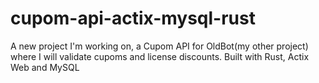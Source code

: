 # cupom-api-actix-mysql-rust
A new project I'm working on, a Cupom API for OldBot(my other project) where I will validate cupoms and license discounts. Built with Rust, Actix Web and MySQL
